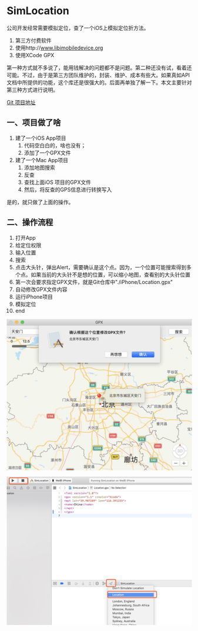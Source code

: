 # SimLocation

公司开发经常需要模拟定位，查了一个iOS上模拟定位折方法。

1. 第三方付费软件
2. 使用http://www.libimobiledevice.org
3. 使用XCode GPX

第一种方式就不多说了，能用钱解决的问题都不是问题。第二种还没有试，看着还可能。不过，由于是第三方团队维护的，封装、维护、成本有些大。如果真如API文档中所提供的功能，这个库还是很强大的。后面再单独了解一下。本文主要针对第三种方式进行说明。

[Git 项目地址](https://github.com/CreazyBear/SimLocation)

## 一、项目做了啥

1. 建了一个iOS App项目
   1. 代码空白白的，啥也没有；
   2. 添加了一个GPX文件
2. 建了一个Mac App项目
   1. 添加地图搜索
   2. 反查
   3. 查找上面iOS 项目的GPX文件
   4. 然后，将反查的GPS信息进行转换写入

是的，就只做了上面的操作。

## 二、操作流程

1. 打开App
2. 给定位权限
3. 输入位置
4. 搜索
5. 点击大头针，弹出Alert，需要确认是这个点。因为，一个位置可能搜索得到多个点。如果当前的大头针不是想的位置，可以缩小地图，查看别的大头针位置
7. 第一次会要求指定GPX文件，就是Git仓库中"./iPhone/Location.gpx"
8. 自动修改GPX文件内容
9. 运行iPhone项目
10. 模拟定位
11. end



![](./images/1567846691.276996.png)

![](./images/E06E268E-29EF-43C8-B729-85AE9A5FE36C.png)
